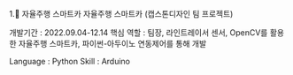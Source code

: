 1.🚗 자율주행 스마트카
자율주행 스마트카 (캡스톤디자인 팀 프로젝트)

개발기간 : 2022.09.04-12.14
핵심 역할 : 팀장, 라인트레이서 센서, OpenCV를 활용한 자율주행 스마트카, 파이썬-아두이노 연동제어를 통해 개발

Language : Python
Skill : Arduino
